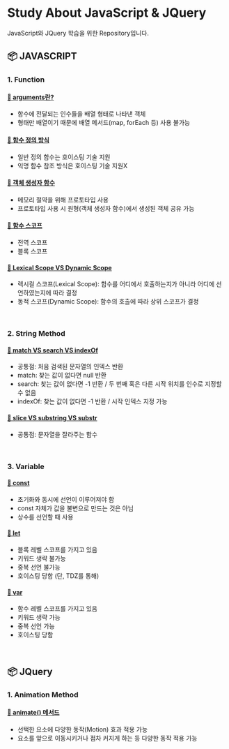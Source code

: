 # Study About JavaScript & JQuery
JavaScript와 JQuery 학습을 위한 Repository입니다.

## 📦 JAVASCRIPT
### 1. Function
#### <a href="https://github.com/shinyeeun789/Study-Javascript-Jquery/blob/main/JAVASCRIPT/function/about_arguments.html"> 📜 arguments란? </a>
- 함수에 전달되는 인수들을 배열 형태로 나타낸 객체
- 형태만 배열이기 때문에 배열 메서드(map, forEach 등) 사용 불가능

#### <a href="https://github.com/shinyeeun789/Study-Javascript-Jquery/blob/main/JAVASCRIPT/function/about_definition.html"> 📜 함수 정의 방식 </a>
- 일반 정의 함수는 호이스팅 기술 지원
- 익명 함수 참조 방식은 호이스팅 기술 지원X

#### <a href="https://github.com/shinyeeun789/Study-Javascript-Jquery/blob/main/JAVASCRIPT/function/about_objectConstructorFunction.html"> 📜 객체 생성자 함수 </a>
- 메모리 절약을 위해 프로토타입 사용
- 프로토타입 사용 시 원형(객체 생성자 함수)에서 생성된 객체 공유 가능

#### <a href="https://github.com/shinyeeun789/Study-Javascript-Jquery/blob/main/JAVASCRIPT/function/about_scope.html"> 📜 함수 스코프 </a>
- 전역 스코프
- 블록 스코프

#### <a href="https://github.com/shinyeeun789/Study-Javascript-Jquery/blob/main/JAVASCRIPT/function/lexicalScope_vs_dynamicScope.html"> 📜 Lexical Scope VS Dynamic Scope </a>
- 렉시컬 스코프(Lexical Scope): 함수를 어디에서 호출하는지가 아니라 어디에 선언하였는지에 따라 결정
- 동적 스코프(Dynamic Scope): 함수의 호출에 따라 상위 스코프가 결정
<br/>

### 2. String Method
#### <a href="https://github.com/shinyeeun789/Study-Javascript-Jquery/blob/main/JAVASCRIPT/string_method/match_vs_search_indexOf.html"> 📜 match VS search VS indexOf </a>
- 공통점: 처음 검색된 문자열의 인덱스 반환
- match: 찾는 값이 없다면 null 반환
- search: 찾는 값이 없다면 -1 반환 / 두 번째 혹은 다른 시작 위치를 인수로 지정할 수 없음
- indexOf: 찾는 값이 없다면 -1 반환 / 시작 인덱스 지정 가능

#### <a href="https://github.com/shinyeeun789/Study-Javascript-Jquery/blob/main/JAVASCRIPT/string_method/slice_vs_substring_vs_substr.html"> 📜 slice VS substring VS substr </a>
- 공통점: 문자열을 잘라주는 함수
<br/>

### 3. Variable
#### <a href="https://github.com/shinyeeun789/Study-Javascript-Jquery/blob/main/JAVASCRIPT/variable/about_const.html"> 📜 const </a>
- 초기화와 동시에 선언이 이루어져야 함
- const 자체가 값을 불변으로 만드는 것은 아님
- 상수를 선언할 때 사용

#### <a href="https://github.com/shinyeeun789/Study-Javascript-Jquery/blob/main/JAVASCRIPT/variable/about_let.html"> 📜 let </a>
- 블록 레벨 스코프를 가지고 있음
- 키워드 생략 불가능
- 중복 선언 불가능
- 호이스팅 당함 (단, TDZ를 통해)

#### <a href="https://github.com/shinyeeun789/Study-Javascript-Jquery/blob/main/JAVASCRIPT/variable/about_var.html"> 📜 var </a>
- 함수 레벨 스코프를 가지고 있음
- 키워드 생략 가능
- 중복 선언 가능
- 호이스팅 당함
<br/>

## 📦 JQuery
### 1. Animation Method
#### <a href="https://github.com/shinyeeun789/Study-Javascript-Jquery/blob/main/JQuery/animation_method/about_animate.html"> 📜 animate() 메서드 </a>
- 선택한 요소에 다양한 동작(Motion) 효과 적용 가능
- 요소를 앞으로 이동시키거나 점차 커지게 하는 등 다양한 동작 적용 가능
